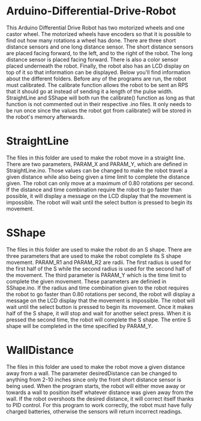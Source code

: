 # Arduino-Differential-Drive-Robot

This Arduino Differential Drive Robot has two motorized wheels and one castor wheel. The motorized wheels have encoders so
that it is possible to find out how many rotations a wheel has done. There are three short distance sensors and one long distance sensor.
The short distance sensors are placed facing forward, to the left, and to the right of the robot. The long distance sensor is placed
facing forward. There is also a color sensor placed underneath the robot. Finally, the robot also has an LCD display on top of it so that
information can be displayed. Below you'll find information about the different folders. Before any of the programs are run, the robot 
must calibrated. The calibrate function allows the robot to be sent an RPS that it should go at instead of sending it a length of the 
pulse width. StraightLine and SShape will both run the calibrate() function as long as that function is not commented out in their
respective .ino files. It only needs to be run once since the values the robot got from calibrate() will be stored in the robot's memory
afterwards.

# StraightLine
The files in this folder are used to make the robot move in a straight line. There are two parameters, PARAM_X and PARAM_Y, which are
defined in StraightLine.ino. Those values can be changed to make the robot travel a given distance while also being given a time limit
to complete the distance given. The robot can only move at a maximum of 0.80 rotations per second. If the distance and time combination
require the robot to go faster than possible, it will display a message on the LCD display that the movement is impossible. The robot will
wait until the select button is pressed to begin its movement.

# SShape
The files in this folder are used to make the robot do an S shape. There are three parameters that are used to make the robot complete
its S shape movement. PARAM_R1 and PARAM_R2 are radii. The first radius is used for the first half of the S while the second radius is
used for the second half of the movement. The third parameter is PARAM_Y which is the time limit to complete the given movement. These
parameters are definied in SShape.ino. If the radius and time combination given to the robot requires the robot to go faster than 0.80 
rotations per second, the robot will display a message on the LCD display that the movement is impossible. The robot will wait until
the select button is pressed to begin its movement. Once it makes half of the S shape, it will stop and wait for another select press.
When it is pressed the second time, the robot will complete the S shape. The entire S shape will be completed in the time specified by
PARAM_Y.

# WallDistance
The files in this folder are used to make the robot move a given distance away from a wall. The parameter desiredDistance can be changed 
to anything from 2-10 inches since only the front short distance sensor is being used. When the program starts, the robot will either move 
away or towards a wall to position itself whatever distance was given away from the wall. If the robot overshoots the desired distance, it 
will correct itself thanks to PID control. For this program to work correctly, the robot must have fully charged batteries, otherwise the
sensors will return incorrect readings.
